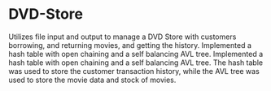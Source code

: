 # DVD-Store
Utilizes file input and output to manage a DVD Store with customers borrowing, and returning movies, and getting the history. Implemented a hash table with open chaining and a self balancing AVL tree. Implemented a hash table with open chaining and a self balancing AVL tree. The hash table was used to store the customer transaction history, while the AVL tree was used to store the movie data and stock of movies.
